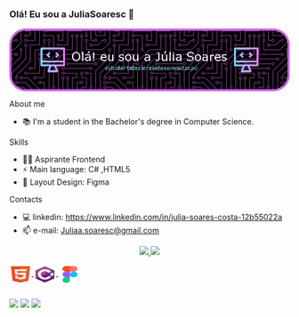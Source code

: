 ### Olá! Eu sou a JuliaSoaresc 👋
<img align="center" src="https://github.com/JuliaSoaresc/JuliaSoaresc/blob/bd7bda9e80851d2aef1ba3e746818bd1b0870b86/github-header-image%20(1).png"/><a/>


About me
- 📚 I'm a student in the Bachelor's degree in Computer Science.

Skills
- 👩‍💻 Aspirante Frontend
- ⚡ Main language: C# ,HTML5 
- 🎨 Layout Design: Figma

Contacts
- 💻 linkedin: https://www.linkedin.com/in/julia-soares-costa-12b55022a
- 📫 e-mail: Juliaa.soaresc@gmail.com

<div align="center">
  <a href="https://github.com/JuliaSoaresc">
  <img height="180em" src="https://github-readme-stats.vercel.app/api?username=JuliaSoaresc&show_icons=true&theme=dark&include_all_commits=true&count_private=true"/>
  <img height="180em" src="https://github-readme-stats.vercel.app/api/top-langs/?username=JuliaSoaresc&layout=compact&langs_count=7&theme=dark"/>
</div>
<div style="display: inline_block"><br>
  <img align="center" alt="Julia-HTML" height="30" width="40" src="https://raw.githubusercontent.com/devicons/devicon/master/icons/html5/html5-original.svg">
  <img align="center" alt="Julia-Csharp" height="30" width="40" src="https://raw.githubusercontent.com/devicons/devicon/master/icons/csharp/csharp-original.svg">
  <img align="center" alt="Julia-figma" height="30" width="40" src="https://raw.githubusercontent.com/devicons/devicon/master/icons/figma/figma-original.svg">
</div>

##

<div>
  <a href="https://instagram.com/Julia.Soaresz" target="_blank"><img src="https://img.shields.io/badge/-Instagram-%23E4405F?style=for-the-badge&logo=instagram&logoColor=white" target="_blank"></a>
  <a href = "mailto:Juliaa.soaresc@gmail.com"><img src="https://img.shields.io/badge/-Gmail-%23333?style=for-the-badge&logo=gmail&logoColor=white" target="_blank"></a>
  <a href="https://www.linkedin.com/in/julia-soares-costa-12b55022a" target="_blank"><img src="https://img.shields.io/badge/-LinkedIn-%230077B5?style=for-the-badge&logo=linkedin&logoColor=white" target="_blank"></a>
  

